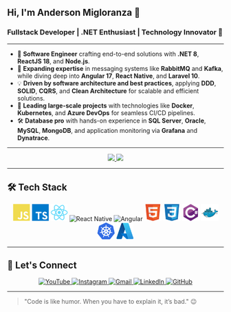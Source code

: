 ## Hi, I'm Anderson Migloranza 👋  
### Fullstack Developer | .NET Enthusiast | Technology Innovator 🚀

---

- 🔭 **Software Engineer** crafting end-to-end solutions with **.NET 8**, **ReactJS 18**, and **Node.js**.
- 🌱 **Expanding expertise** in messaging systems like **RabbitMQ** and **Kafka**, while diving deep into **Angular 17**, **React Native**, and **Laravel 10**.
- 💡 **Driven by software architecture and best practices**, applying **DDD**, **SOLID**, **CQRS**, and **Clean Architecture** for scalable and efficient solutions.
- 🚀 **Leading large-scale projects** with technologies like **Docker**, **Kubernetes**, and **Azure DevOps** for seamless CI/CD pipelines.
- 🛠️ **Database pro** with hands-on experience in **SQL Server**, **Oracle**, **MySQL**, **MongoDB**, and application monitoring via **Grafana** and **Dynatrace**.

---

<div align="center">
  <a href="https://github.com/andersondfm">
    <img height="180em" src="https://github-readme-stats.vercel.app/api?username=andersondfm&show_icons=true&theme=radical"/>
    <img height="180em" src="https://github-readme-stats.vercel.app/api/top-langs/?username=andersondfm&layout=compact&langs_count=7&theme=radical"/>
  </a>
</div>

---

## 🛠️ Tech Stack
<div align="center">
  <img src="https://raw.githubusercontent.com/devicons/devicon/master/icons/javascript/javascript-plain.svg" alt="JavaScript" height="40" width="40">
  <img src="https://raw.githubusercontent.com/devicons/devicon/master/icons/typescript/typescript-plain.svg" alt="TypeScript" height="40" width="40">
  <img src="https://raw.githubusercontent.com/devicons/devicon/master/icons/react/react-original.svg" alt="ReactJS" height="40" width="40">
  <img src="https://cdn.jsdelivr.net/gh/devicons/devicon/icons/react/react-original.svg" alt="React Native" height="40" width="40">
  <img src="https://cdn.jsdelivr.net/gh/devicons/devicon/icons/angularjs/angularjs-original.svg" alt="Angular" height="40" width="40">
  <img src="https://raw.githubusercontent.com/devicons/devicon/master/icons/html5/html5-original.svg" alt="HTML5" height="40" width="40">
  <img src="https://raw.githubusercontent.com/devicons/devicon/master/icons/css3/css3-original.svg" alt="CSS3" height="40" width="40">
  <img src="https://raw.githubusercontent.com/devicons/devicon/master/icons/csharp/csharp-original.svg" alt="C#" height="40" width="40">
  <img src="https://raw.githubusercontent.com/devicons/devicon/master/icons/docker/docker-original.svg" alt="Docker" height="40" width="40">
  <img src="https://raw.githubusercontent.com/devicons/devicon/master/icons/kubernetes/kubernetes-plain.svg" alt="Kubernetes" height="40" width="40">
  <img src="https://raw.githubusercontent.com/devicons/devicon/master/icons/azure/azure-original.svg" alt="Azure DevOps" height="40" width="40">
</div>

---

## 📢 Let's Connect
<div align="center">
  <a href="https://www.youtube.com/user/Andersondfm" target="_blank">
    <img src="https://img.shields.io/badge/YouTube-FF0000?style=for-the-badge&logo=youtube&logoColor=white" alt="YouTube">
  </a>
  <a href="https://instagram.com/andersondfm" target="_blank">
    <img src="https://img.shields.io/badge/Instagram-E4405F?style=for-the-badge&logo=instagram&logoColor=white" alt="Instagram">
  </a>
  <a href="mailto:anderson.migloranza@gmail.com">
    <img src="https://img.shields.io/badge/Gmail-D14836?style=for-the-badge&logo=gmail&logoColor=white" alt="Gmail">
  </a>
  <a href="https://www.linkedin.com/in/anderson-de-freitas-migloranza-97096033/" target="_blank">
    <img src="https://img.shields.io/badge/LinkedIn-0077B5?style=for-the-badge&logo=linkedin&logoColor=white" alt="LinkedIn">
  </a>
  <a href="https://github.com/andersondfm" target="_blank">
    <img src="https://img.shields.io/badge/GitHub-100000?style=for-the-badge&logo=github&logoColor=white" alt="GitHub">
  </a>
</div>

---

> "Code is like humor. When you have to explain it, it’s bad." 😉
